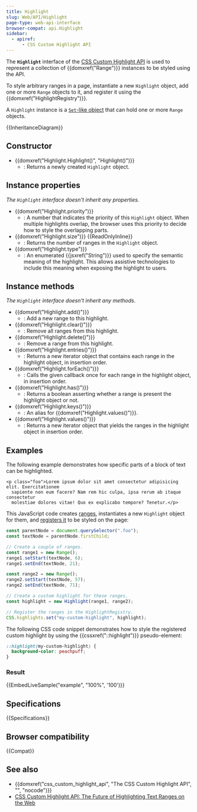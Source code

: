 ```yaml
---
title: Highlight
slug: Web/API/Highlight
page-type: web-api-interface
browser-compat: api.Highlight
sidebar:
  - apiref:
      - CSS Custom Highlight API
---
```


The **`Highlight`** interface of the [CSS Custom Highlight API](/en-US/docs/Web/API/CSS_Custom_Highlight_API) is used to represent a collection of {{domxref("Range")}} instances to be styled using the API.

To style arbitrary ranges in a page, instantiate a new `Highlight` object, add one or more `Range` objects to it, and register it using the {{domxref("HighlightRegistry")}}.

A `Highlight` instance is a [`Set`-like object](/en-US/docs/Web/JavaScript/Reference/Global_Objects/Set#set-like_browser_apis) that can hold one or more `Range` objects.

{{InheritanceDiagram}}

## Constructor

- {{domxref("Highlight.Highlight()", "Highlight()")}}
  - : Returns a newly created `Highlight` object.

## Instance properties

_The `Highlight` interface doesn't inherit any properties._

- {{domxref("Highlight.priority")}}
  - : A number that indicates the priority of this `Highlight` object. When multiple highlights overlap, the browser uses this priority to decide how to style the overlapping parts.
- {{domxref("Highlight.size")}} {{ReadOnlyInline}}
  - : Returns the number of ranges in the `Highlight` object.
- {{domxref("Highlight.type")}}
  - : An enumerated {{jsxref("String")}} used to specify the semantic meaning of the highlight. This allows assistive technologies to include this meaning when exposing the highlight to users.

## Instance methods

_The `Highlight` interface doesn't inherit any methods_.

- {{domxref("Highlight.add()")}}
  - : Add a new range to this highlight.
- {{domxref("Highlight.clear()")}}
  - : Remove all ranges from this highlight.
- {{domxref("Highlight.delete()")}}
  - : Remove a range from this highlight.
- {{domxref("Highlight.entries()")}}
  - : Returns a new iterator object that contains each range in the highlight object, in insertion order.
- {{domxref("Highlight.forEach()")}}
  - : Calls the given callback once for each range in the highlight object, in insertion order.
- {{domxref("Highlight.has()")}}
  - : Returns a boolean asserting whether a range is present the highlight object or not.
- {{domxref("Highlight.keys()")}}
  - : An alias for {{domxref("Highlight.values()")}}.
- {{domxref("Highlight.values()")}}
  - : Returns a new iterator object that yields the ranges in the highlight object in insertion order.

## Examples

The following example demonstrates how specific parts of a block of text can be highlighted.

```html-nolint
<p class="foo">Lorem ipsum dolor sit amet consectetur adipisicing elit. Exercitationem
  sapiente non eum facere? Nam rem hic culpa, ipsa rerum ab itaque consectetur
  molestiae dolores vitae! Quo ex explicabo tempore? Tenetur.</p>
```

This JavaScript code creates [ranges](/en-US/docs/Web/API/Range), instantiates a new `Highlight` object for them, and [registers it](/en-US/docs/Web/API/HighlightRegistry/set) to be styled on the page:

```js
const parentNode = document.querySelector(".foo");
const textNode = parentNode.firstChild;

// Create a couple of ranges.
const range1 = new Range();
range1.setStart(textNode, 6);
range1.setEnd(textNode, 21);

const range2 = new Range();
range2.setStart(textNode, 57);
range2.setEnd(textNode, 71);

// Create a custom highlight for these ranges.
const highlight = new Highlight(range1, range2);

// Register the ranges in the HighlightRegistry.
CSS.highlights.set("my-custom-highlight", highlight);
```

The following CSS code snippet demonstrates how to style the registered custom highlight by using the {{cssxref("::highlight")}} pseudo-element:

```css
::highlight(my-custom-highlight) {
  background-color: peachpuff;
}
```

### Result

{{EmbedLiveSample("example", "100%", '100')}}

## Specifications

{{Specifications}}

## Browser compatibility

{{Compat}}

## See also

- {{domxref("css_custom_highlight_api", "The CSS Custom Highlight API", "", "nocode")}}
- [CSS Custom Highlight API: The Future of Highlighting Text Ranges on the Web](https://css-tricks.com/css-custom-highlight-api-early-look/)
